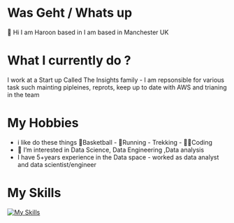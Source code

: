 # Was Geht / Whats up
👋 Hi I am Haroon based in I am based in Manchester UK
# What I currently do ?
I work at a Start up Called The Insights family - I am repsonsible for various task such mainting pipleines, reprots, keep up to date with AWS and trianing in the team 
# My Hobbies
-  i like  do these things 🏀Basketball - 👟Running - Trekking - 👨‍💻Coding
- 👀 I’m interested in Data Science, Data Engineering ,Data analysis
- I have 5+years experience in the Data space - worked as data analyst and data scientist/engineer
# My Skills
[![My Skills](https://skillicons.dev/icons?i=aws,gcp,azure,react,vue,flutter,docker,git,java,kafka,linux,dynamodb,mysql,py,r&perline=10)](https://skillicons.dev)


<!---
harooncloud4/harooncloud4 is a ✨ special ✨ repository because its `README.md` (this file) appears on your GitHub profile.
You can click the Preview link to take a look at your changes.
--->
